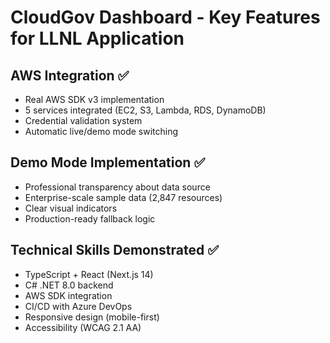 # CloudGov Dashboard - Key Features for LLNL Application

## AWS Integration ✅
- Real AWS SDK v3 implementation
- 5 services integrated (EC2, S3, Lambda, RDS, DynamoDB)
- Credential validation system
- Automatic live/demo mode switching

## Demo Mode Implementation ✅
- Professional transparency about data source
- Enterprise-scale sample data (2,847 resources)
- Clear visual indicators
- Production-ready fallback logic

## Technical Skills Demonstrated ✅
- TypeScript + React (Next.js 14)
- C# .NET 8.0 backend
- AWS SDK integration
- CI/CD with Azure DevOps
- Responsive design (mobile-first)
- Accessibility (WCAG 2.1 AA)